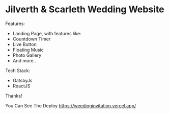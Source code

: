 # Jilverth & Scarleth Wedding Website



Features:
- Landing Page, with features like:
 - Countdown Timer
 - Live Button
 - Floating Music
 - Photo Gallery
 - And more..

Tech Stack:
- GatsbyJs
- ReactJS

Thanks!

You Can See The Deploy 
https://weedinginvitation.vercel.app/
